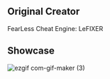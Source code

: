 ## Original Creator
FearLess Cheat Engine: LeFIXER

## Showcase
![ezgif com-gif-maker (3)](https://user-images.githubusercontent.com/96681438/201468922-7f87e324-69b7-488a-8e12-98f843362394.gif)
